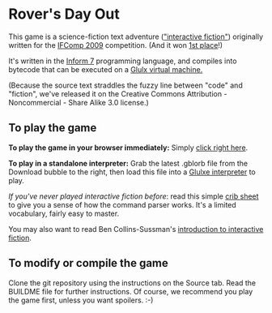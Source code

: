 # Rover's Day Out

This game is a science-fiction text adventure (["interactive fiction"](http://en.wikipedia.org/wiki/Interactive_fiction)) originally written for the [IFComp 2009](http://www.ifcomp.org/) competition.  (And it won [1st place](http://www.ifcomp.org/comp09/results.html)!)

It's written in the [Inform 7](http://inform7.com/) programming language, and compiles into bytecode that can be executed on a [Glulx virtual machine.](http://en.wikipedia.org/wiki/Glulx)

(Because the source text straddles the fuzzy line between "code" and "fiction", we've released it on the Creative Commons Attribution - Noncommercial - Share Alike 3.0 license.)

## To play the game ##

**To play the game in your browser immediately:**  Simply [click right here](http://www.red-bean.com/sussman/if/rover/play.html).

**To play in a standalone interpreter:**  Grab the latest .gblorb file from the Download bubble to the right, then load this file into a [Glulxe interpreter](http://code.google.com/p/rovers-day-out/wiki/GettingGlulx) to play.


_If you've never played interactive fiction before_:  read this simple [crib sheet](http://www.microheaven.com/IFGuide/step3.html) to give you a sense of how the command parser works.  It's a limited vocabulary, fairly easy to master.

You may also want to read Ben Collins-Sussman's [introduction to interactive fiction](http://www.red-bean.com/sussman/if/).

## To modify or compile the game ##

Clone the git repository using the instructions on the Source tab.  Read the BUILDME file for further instructions.  Of course, we recommend you play the game first, unless you want spoilers.  :-)

